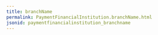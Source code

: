 ```yaml
---
title: branchName
permalink: PaymentFinancialInstitution.branchName.html
jsonid: paymentfinancialinstitution_branchname
---
```

